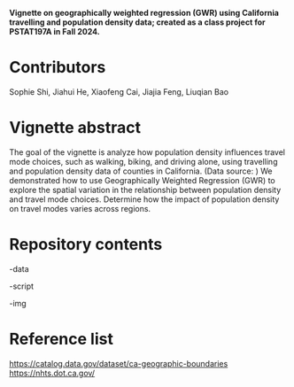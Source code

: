 **Vignette on geographically weighted regression (GWR) using California travelling and population density data; created as a class project for PSTAT197A in Fall 2024.**

# Contributors

Sophie Shi, Jiahui He, Xiaofeng Cai, Jiajia Feng, Liuqian Bao

# Vignette abstract

The goal of the vignette is analyze how population density influences travel mode choices, such as walking, biking, and driving alone, using travelling and population density data of counties in California. (Data source: ) We demonstrated how to use Geographically Weighted Regression (GWR) to explore the spatial variation in the relationship between population density and travel mode choices. Determine how the impact of population density on travel modes varies across regions.

# Repository contents

-data

-script

-img

# Reference list

https://catalog.data.gov/dataset/ca-geographic-boundaries
https://nhts.dot.ca.gov/

